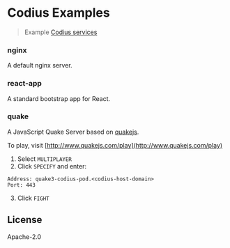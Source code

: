 # Codius Examples
> Example [Codius services](https://godoc.org/github.com/codius/codius-crd-operator/api/v1alpha1#Service)

### nginx

A default nginx server.

### react-app

A standard bootstrap app for React.

### quake

A JavaScript Quake Server based on [quakejs](https://github.com/inolen/quakejs).

To play, visit [http://www.quakejs.com/play](http://www.quakejs.com/play)

1. Select `MULTIPLAYER`
2. Click `SPECIFY` and enter:
```
Address: quake3-codius-pod.<codius-host-domain>
Port: 443
```
3. Click `FIGHT`

## License

Apache-2.0
